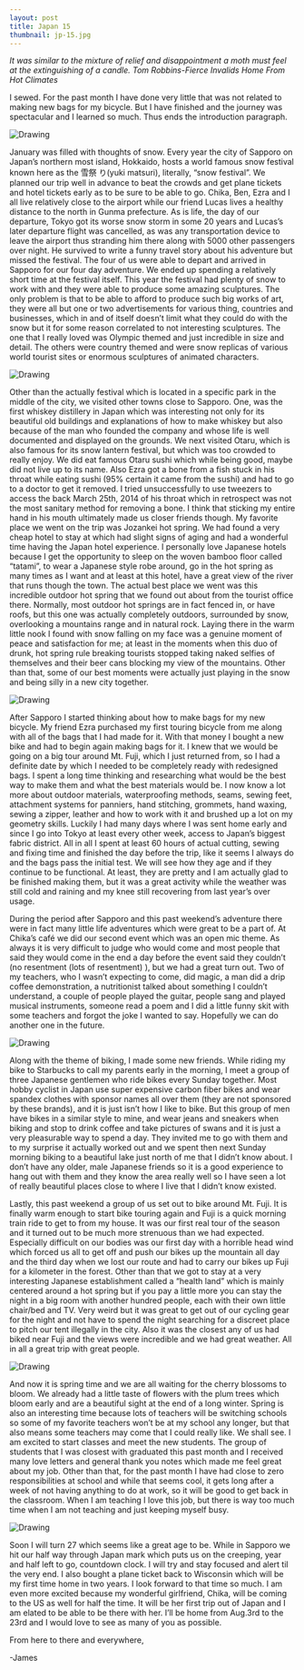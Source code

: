 ```yaml
---
layout: post
title: Japan 15
thumbnail: jp-15.jpg
---
```


*It was similar to the mixture of relief and disappointment a moth must feel at the extinguishing of a candle. Tom Robbins-Fierce Invalids Home From Hot Climates*

 I sewed. For the past month I have done very little that was not related to making new bags for my bicycle. But I have finished and the journey was spectacular and I learned so much. Thus ends the introduction paragraph.


 <div class="post-image-container"><img class="post-image" src="{{ site.url }}/assets/img/posts/jp-j15/jp-j15-1.JPG" alt="Drawing"></div>

 January was filled with thoughts of snow. Every year the city of Sapporo on Japan’s northern most island, Hokkaido, hosts a world famous snow festival known here as the 雪祭 り(yuki matsuri), literally, “snow festival”. We planned our trip well in advance to beat the crowds and get plane tickets and hotel tickets early as to be sure to be able to go. Chika, Ben, Ezra and I all live relatively close to the airport while our friend Lucas lives a healthy distance to the north in Gunma prefecture. As is life, the day of our departure, Tokyo got its worse snow storm in some 20 years and Lucas’s later departure flight was cancelled, as was any transportation device to leave the airport thus stranding him there along with 5000 other passengers over night. He survived to write a funny travel story about his adventure but missed the festival. The four of us were able to depart and arrived in Sapporo for our four day adventure. We ended up spending a relatively short time at the festival itself. This year the festival had plenty of snow to work with and they were able to produce some amazing sculptures. The only problem is that to be able to afford to produce such big works of art, they were all but one or two advertisements for various thing, countries and businesses, which in and of itself doesn’t limit what they could do with the snow but it for some reason correlated to not interesting sculptures. The one that I really loved was Olympic themed and just incredible in size and detail. The others were country themed and were snow replicas of various world tourist sites or enormous sculptures of animated characters.

 <div class="post-image-container"><img class="post-image" src="{{ site.url }}/assets/img/posts/jp-j15/jp-j15-2.JPG" alt="Drawing"></div>

 Other than the actually festival which is located in a specific park in the middle of the city, we visited other towns close to Sapporo. One, was the first whiskey distillery in Japan which was interesting not only for its beautiful old buildings and explanations of how to make whiskey but also because of the man who founded the company and whose life is well documented and displayed on the grounds. We next visited Otaru, which is also famous for its snow lantern festival, but which was too crowded to really enjoy. We did eat famous Otaru sushi which while being good, maybe did not live up to its name. Also Ezra got a bone from a fish stuck in his throat while eating sushi (95% certain it came from the sushi) and had to go to a doctor to get it removed. I tried unsuccessfully to use tweezers to access the back March 25th, 2014 of his throat which in retrospect was not the most sanitary method for removing a bone. I think that sticking my entire hand in his mouth ultimately made us closer friends though. My favorite place we went on the trip was Jozankei hot spring. We had found a very cheap hotel to stay at which had slight signs of aging and had a wonderful time having the Japan hotel experience. I personally love Japanese hotels because I get the opportunity to sleep on the woven bamboo floor called “tatami”, to wear a Japanese style robe around, go in the hot spring as many times as I want and at least at this hotel, have a great view of the river that runs though the town. The actual best place we went was this incredible outdoor hot spring that we found out about from the tourist office there. Normally, most outdoor hot springs are in fact fenced in, or have roofs, but this one was actually completely outdoors, surrounded by snow, overlooking a mountains range and in natural rock. Laying there in the warm little nook I found with snow falling on my face was a genuine moment of peace and satisfaction for me; at least in the moments when this duo of drunk, hot spring rule breaking tourists stopped taking naked selfies of themselves and their beer cans blocking my view of the mountains. Other than that, some of our best moments were actually just playing in the snow and being silly in a new city together.

<div class="post-image-container"><img class="post-image" src="{{ site.url }}/assets/img/posts/jp-j15/jp-j15-3.JPG" alt="Drawing"></div>

 After Sapporo I started thinking about how to make bags for my new bicycle. My friend Ezra purchased my first touring bicycle from me along with all of the bags that I had made for it. With that money I bought a new bike and had to begin again making bags for it. I knew that we would be going on a big tour around Mt. Fuji, which I just returned from, so I had a definite date by which I needed to be completely ready with redesigned bags. I spent a long time thinking and researching what would be the best way to make them and what the best materials would be. I now know a lot more about outdoor materials, waterproofing methods, seams, sewing feet, attachment systems for panniers, hand stitching, grommets, hand waxing, sewing a zipper, leather and how to work with it and brushed up a lot on my geometry skills. Luckily I had many days where I was sent home early and since I go into Tokyo at least every other week, access to Japan’s biggest fabric district. All in all I spent at least 60 hours of actual cutting, sewing and fixing time and finished the day before the trip, like it seems I always do and the bags pass the initial test. We will see how they age and if they continue to be functional. At least, they are pretty and I am actually glad to be finished making them, but it was a great activity while the weather was still cold and raining and my knee still recovering from last year’s over usage.

 During the period after Sapporo and this past weekend’s adventure there were in fact many little life adventures which were great to be a part of. At Chika’s café we did our second event which was an open mic theme. As always it is very difficult to judge who would come and most people that said they would come in the end a day before the event said they couldn’t (no resentment (lots of resentment) ), but we had a great turn out. Two of my teachers, who I wasn’t expecting to come, did magic, a man did a drip coffee demonstration, a nutritionist talked about something I couldn’t understand, a couple of people played the guitar, people sang and played musical instruments, someone read a poem and I did a little funny skit with some teachers and forgot the joke I wanted to say. Hopefully we can do another one in the future.

 <div class="post-image-container"><img class="post-image" src="{{ site.url }}/assets/img/posts/jp-j15/jp-j15-4.JPG" alt="Drawing"></div>

 Along with the theme of biking, I made some new friends. While riding my bike to Starbucks to call my parents early in the morning, I meet a group of three Japanese gentlemen who ride bikes every Sunday together. Most hobby cyclist in Japan use super expensive carbon fiber bikes and wear spandex clothes with sponsor names all over them (they are not sponsored by these brands), and it is just isn’t how I like to bike. But this group of men have bikes in a similar style to mine, and wear jeans and sneakers when biking and stop to drink coffee and take pictures of swans and it is just a very pleasurable way to spend a day. They invited me to go with them and to my surprise it actually worked out and we spent then next Sunday morning biking to a beautiful lake just north of me that I didn’t know about. I don’t have any older, male Japanese friends so it is a good experience to hang out with them and they know the area really well so I have seen a lot of really beautiful places close to where I live that I didn’t know existed.

  Lastly, this past weekend a group of us set out to bike around Mt. Fuji. It is finally warm enough to start bike touring again and Fuji is a quick morning train ride to get to from my house. It was our first real tour of the season and it turned out to be much more strenuous than we had expected. Especially difficult on our bodies was our first day with a horrible head wind which forced us all to get off and push our bikes up the mountain all day and the third day when we lost our route and had to carry our bikes up Fuji for a kilometer in the forest. Other than that we got to stay at a very interesting Japanese establishment called a “health land” which is mainly centered around a hot spring but if you pay a little more you can stay the night in a big room with another hundred people, each with their own little chair/bed and TV. Very weird but it was great to get out of our cycling gear for the night and not have to spend the night searching for a discreet place to pitch our tent illegally in the city. Also it was the closest any of us had biked near Fuji and the views were incredible and we had great weather. All in all a great trip with great people.

 <div class="post-image-container"><img class="post-image" src="{{ site.url }}/assets/img/posts/jp-j15/jp-j15-5.JPG" alt="Drawing"></div>

  And now it is spring time and we are all waiting for the cherry blossoms to bloom. We already had a little taste of flowers with the plum trees which bloom early and are a beautiful sight at the end of a long winter. Spring is also an interesting time because lots of teachers will be switching schools so some of my favorite teachers won’t be at my school any longer, but that also means some teachers may come that I could really like. We shall see. I am excited to start classes and meet the new students. The group of students that I was closest with graduated this past month and I received many love letters and general thank you notes which made me feel great about my job. Other than that, for the past month I have had close to zero responsibilities at school and while that seems cool, it gets long after a week of not having anything to do at work, so it will be good to get back in the classroom. When I am teaching I love this job, but there is way too much time when I am not teaching and just keeping myself busy.

 <div class="post-image-container"><img class="post-image" src="{{ site.url }}/assets/img/posts/jp-j15/jp-j15-6.JPG" alt="Drawing"></div>

  Soon I will turn 27 which seems like a great age to be. While in Sapporo we hit our half way through Japan mark which puts us on the creeping, year and half left to go, countdown clock. I will try and stay focused and alert til the very end. I also bought a plane ticket back to Wisconsin which will be my first time home in two years. I look forward to that time so much. I am even more excited because my wonderful girlfriend, Chika, will be coming to the US as well for half the time. It will be her first trip out of Japan and I am elated to be able to be there with her. I’ll be home from Aug.3rd to the 23rd and I would love to see as many of you as possible.

  From here to there and everywhere,

  -James
